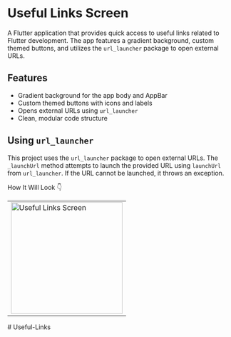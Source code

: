 # Useful Links Screen

A Flutter application that provides quick access to useful links related to Flutter development. The app features a gradient background, custom themed buttons, and utilizes the `url_launcher` package to open external URLs.

## Features

- Gradient background for the app body and AppBar
- Custom themed buttons with icons and labels
- Opens external URLs using `url_launcher`
- Clean, modular code structure

## Using `url_launcher`

This project uses the `url_launcher` package to open external URLs. The `_launchUrl` method attempts to launch the provided URL using `launchUrl` from `url_launcher`. If the URL cannot be launched, it throws an exception.

How It Will Look 👇
<table>
  <tr>
    <td>
      <img width="250" alt="Useful Links Screen" src="https://github.com/Abdelfatah-Darwish/BMI-Calculator/assets/120136099/dd8d9dd0-614c-402a-b77d-5154877b5aac" />
    </td>
  </tr>
</table>  
    

#   U s e f u l - L i n k s  
 